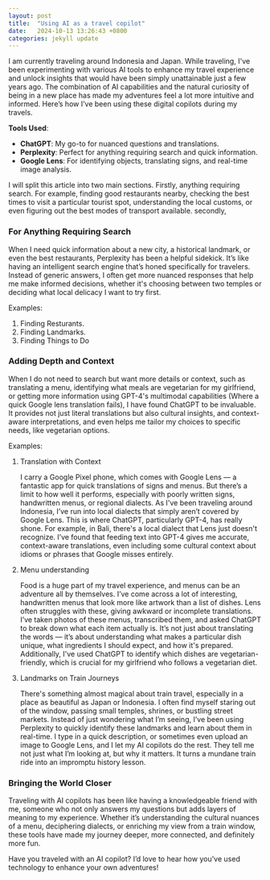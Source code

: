 ```yaml
---
layout: post
title:  "Using AI as a travel copilot"
date:   2024-10-13 13:26:43 +0800
categories: jekyll update
---
```

I am currently traveling around Indonesia and Japan. While traveling, I've been experimenting with various AI tools to enhance my travel experience and unlock insights that would have been simply unattainable just a few years ago. The combination of AI capabilities and the natural curiosity of being in a new place has made my adventures feel a lot more intuitive and informed. Here’s how I’ve been using these digital copilots during my travels.

**Tools Used**:

- **ChatGPT**: My go-to for nuanced questions and translations.
- **Perplexity**: Perfect for anything requiring search and quick information.
- **Google Lens**: For identifying objects, translating signs, and real-time image analysis.

I will split this article into two main sections. Firstly, anything requiring search. For example, finding good restaurants nearby, checking the best times to visit a particular tourist spot, understanding the local customs, or even figuring out the best modes of transport available. secondly, 

### For Anything Requiring Search

When I need quick information about a new city, a historical landmark, or even the best restaurants, Perplexity has been a helpful sidekick. It’s like having an intelligent search engine that’s honed specifically for travelers. Instead of generic answers, I often get more nuanced responses that help me make informed decisions, whether it's choosing between two temples or deciding what local delicacy I want to try first. 

Examples:

1. Finding Resturants. 
2. Finding Landmarks.
3. Finding Things to Do

### Adding Depth and Context

When I do not need to search but want more details or context, such as translating a menu, identifying what meals are vegetarian for my girlfriend, or getting more information using GPT-4's multimodal capabilities (Where a quick Google lens translation fails), I have found ChatGPT to be invaluable. It provides not just literal translations but also cultural insights, and context-aware interpretations, and even helps me tailor my choices to specific needs, like vegetarian options.

Examples:

1. Translation with Context 

   I carry a Google Pixel phone, which comes with Google Lens — a fantastic app for quick translations of signs and menus. But there’s a limit to how well it performs, especially with poorly written signs, handwritten menus, or regional dialects. As I've been traveling around Indonesia, I’ve run into local dialects that simply aren’t covered by Google Lens. This is where ChatGPT, particularly GPT-4, has really shone. For example, in Bali, there's a local dialect that Lens just doesn't recognize. I’ve found that feeding text into GPT-4 gives me accurate, context-aware translations, even including some cultural context about idioms or phrases that Google misses entirely.
2. Menu understanding&#x20;

   Food is a huge part of my travel experience, and menus can be an adventure all by themselves. I’ve come across a lot of interesting, handwritten menus that look more like artwork than a list of dishes. Lens often struggles with these, giving awkward or incomplete translations. I’ve taken photos of these menus, transcribed them, and asked ChatGPT to break down what each item actually is. It’s not just about translating the words — it’s about understanding what makes a particular dish unique, what ingredients I should expect, and how it's prepared. Additionally, I've used ChatGPT to identify which dishes are vegetarian-friendly, which is crucial for my girlfriend who follows a vegetarian diet.
3. Landmarks on Train Journeys

   There's something almost magical about train travel, especially in a place as beautiful as Japan or Indonesia. I often find myself staring out of the window, passing small temples, shrines, or bustling street markets. Instead of just wondering what I’m seeing, I’ve been using Perplexity to quickly identify these landmarks and learn about them in real-time. I type in a quick description, or sometimes even upload an image to Google Lens, and I let my AI copilots do the rest. They tell me not just what I’m looking at, but why it matters. It turns a mundane train ride into an impromptu history lesson.

### Bringing the World Closer

Traveling with AI copilots has been like having a knowledgeable friend with me, someone who not only answers my questions but adds layers of meaning to my experience. Whether it’s understanding the cultural nuances of a menu, deciphering dialects, or enriching my view from a train window, these tools have made my journey deeper, more connected, and definitely more fun.

Have you traveled with an AI copilot? I’d love to hear how you've used technology to enhance your own adventures!
